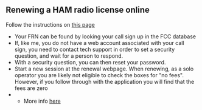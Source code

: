 
## Renewing a HAM radio license online

Follow the instructions on [this page](https://www.fcc.gov/wireless/support/universal-licensing-system-uls-resources/renewing-license-universal-licensing)

+ Your FRN can be found by looking your call sign up in the FCC database
+ If, like me, you do not have a web account associated with your call sign, you need to contact tech support in order to set a security question, and wait for a person to respond.
+ With a security question, you can then reset your password.
+ Start a new session at the renewal webpage. When renewing, as a solo operator you are likely not eligible to check the boxes for "no fees". However, if you follow through with the application you will find that the fees are zero
+ + More info [here](http://www.arrl.org/reset-your-fcc-cores-password)